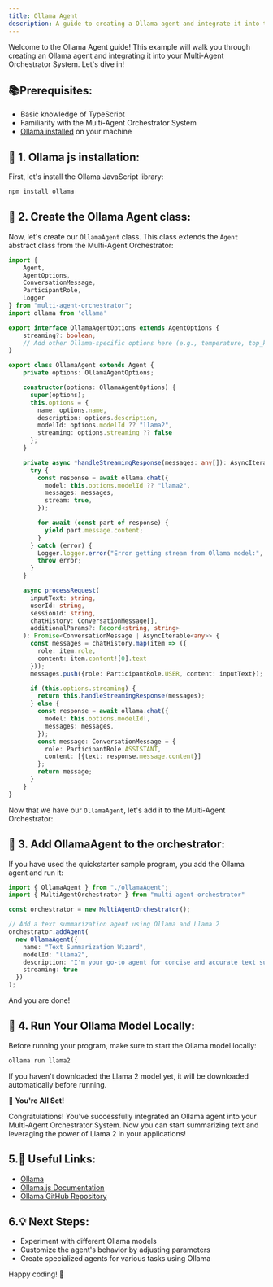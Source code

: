 ```yaml
---
title: Ollama Agent
description: A guide to creating a Ollama agent and integrate it into the Multi-Agent Orchestrator System.
---
```


Welcome to the Ollama Agent guide! This example will walk you through creating an Ollama agent and integrating it into your Multi-Agent Orchestrator System.
Let's dive in!

## 📚Prerequisites:
- Basic knowledge of TypeScript
- Familiarity with the Multi-Agent Orchestrator System
- [Ollama installed](https://ollama.com/download) on your machine


## 💾 1. Ollama js installation:

First, let's install the Ollama JavaScript library:
```bash
npm install ollama
```

## 🧬 2. Create the Ollama Agent class:
Now, let's create our `OllamaAgent` class. This class extends the `Agent` abstract class from the Multi-Agent Orchestrator:

```typescript
import {
    Agent,
    AgentOptions,
    ConversationMessage,
    ParticipantRole,
    Logger
} from "multi-agent-orchestrator";
import ollama from 'ollama'

export interface OllamaAgentOptions extends AgentOptions {
    streaming?: boolean;
    // Add other Ollama-specific options here (e.g., temperature, top_k, top_p)
}

export class OllamaAgent extends Agent {
    private options: OllamaAgentOptions;

    constructor(options: OllamaAgentOptions) {
      super(options);
      this.options = {
        name: options.name,
        description: options.description,
        modelId: options.modelId ?? "llama2",
        streaming: options.streaming ?? false
      };
    }

    private async *handleStreamingResponse(messages: any[]): AsyncIterable<string> {
      try {
        const response = await ollama.chat({
          model: this.options.modelId ?? "llama2",
          messages: messages,
          stream: true,
        });

        for await (const part of response) {
          yield part.message.content;
        }
      } catch (error) {
        Logger.logger.error("Error getting stream from Ollama model:", error);
        throw error;
      }
    }

    async processRequest(
      inputText: string,
      userId: string,
      sessionId: string,
      chatHistory: ConversationMessage[],
      additionalParams?: Record<string, string>
    ): Promise<ConversationMessage | AsyncIterable<any>> {
      const messages = chatHistory.map(item => ({
        role: item.role,
        content: item.content![0].text
      }));
      messages.push({role: ParticipantRole.USER, content: inputText});

      if (this.options.streaming) {
        return this.handleStreamingResponse(messages);
      } else {
        const response = await ollama.chat({
          model: this.options.modelId!,
          messages: messages,
        });
        const message: ConversationMessage = {
          role: ParticipantRole.ASSISTANT,
          content: [{text: response.message.content}]
        };
        return message;
      }
    }
}
```

Now that we have our `OllamaAgent`, let's add it to the Multi-Agent Orchestrator:


## 🔗 3. Add OllamaAgent to the orchestrator:

If you have used the quickstarter sample program, you add the Ollama agent and run it:

```typescript
import { OllamaAgent } from "./ollamaAgent";
import { MultiAgentOrchestrator } from "multi-agent-orchestrator"

const orchestrator = new MultiAgentOrchestrator();

// Add a text summarization agent using Ollama and Llama 2
orchestrator.addAgent(
  new OllamaAgent({
    name: "Text Summarization Wizard",
    modelId: "llama2",
    description: "I'm your go-to agent for concise and accurate text summaries!",
    streaming: true
  })
);
```

And you are done!


## 🏃 4. Run Your Ollama Model Locally:
Before running your program, make sure to start the Ollama model locally:
```bash
ollama run llama2
```
If you haven't downloaded the Llama 2 model yet, it will be downloaded automatically before running.

🎉 **You're All Set!**

Congratulations! You've successfully integrated an Ollama agent into your Multi-Agent Orchestrator System. Now you can start summarizing text and leveraging the power of Llama 2 in your applications!

## 5.🔗 **Useful Links:**

- [Ollama](https://ollama.com/)
- [Ollama.js Documentation](https://github.com/ollama/ollama-js)
- [Ollama GitHub Repository](https://github.com/ollama)

## 6.💡 **Next Steps:**

- Experiment with different Ollama models
- Customize the agent's behavior by adjusting parameters
- Create specialized agents for various tasks using Ollama

Happy coding! 🚀

